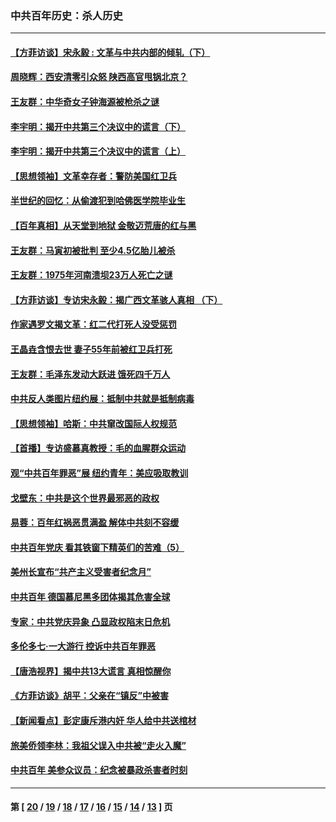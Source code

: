 ### 中共百年历史：杀人历史
---
#### [【方菲访谈】宋永毅 : 文革与中共内部的倾轧（下）](../../pages/nf1176106/n13486836.md?05040430) 
#### [周晓辉：西安清零引众怒 陕西高官甩锅北京？](../../pages/nf1176106/n13484627.md?05040430) 
#### [王友群：中华奇女子钟海源被枪杀之谜](../../pages/nf1176106/n13430555.md?05040430) 
#### [李宇明：揭开中共第三个决议中的谎言（下）](../../pages/nf1176106/n13389389.md?05040430) 
#### [李宇明：揭开中共第三个决议中的谎言（上）](../../pages/nf1176106/n13388697.md?05040430) 
#### [【思想领袖】文革幸存者：警防美国红卫兵](../../pages/nf1176106/n13339289.md?05040430) 
#### [半世纪的回忆：从偷渡犯到哈佛医学院毕业生](../../pages/nf1176106/n13345328.md?05040430) 
#### [【百年真相】从天堂到地狱 金敬迈荒唐的红与黑](../../pages/nf1176106/n13336995.md?05040430) 
#### [王友群：马寅初被批判 至少4.5亿胎儿被杀](../../pages/nf1176106/n13260313.md?05040430) 
#### [王友群：1975年河南溃坝23万人死亡之谜](../../pages/nf1176106/n13231576.md?05040430) 
#### [【方菲访谈】专访宋永毅：揭广西文革骇人真相 （下）](../../pages/nf1176106/n13209074.md?05040430) 
#### [作家遇罗文揭文革：红二代打死人没受惩罚](../../pages/nf1176106/n13205254.md?05040430) 
#### [王晶垚含恨去世 妻子55年前被红卫兵打死](../../pages/nf1176106/n13203590.md?05040430) 
#### [王友群：毛泽东发动大跃进 饿死四千万人](../../pages/nf1176106/n13177158.md?05040430) 
#### [中共反人类图片纽约展：抵制中共就是抵制病毒](../../pages/nf1176106/n13115371.md?05040430) 
#### [【思想领袖】哈斯：中共窜改国际人权规范](../../pages/nf1176106/n13053647.md?05040430) 
#### [【首播】专访盛慕真教授：毛的血腥群众运动](../../pages/nf1176106/n13091782.md?05040430) 
#### [观“中共百年罪恶”展 纽约青年：美应吸取教训](../../pages/nf1176106/n13085246.md?05040430) 
#### [戈壁东：中共是这个世界最邪恶的政权](../../pages/nf1176106/n13085641.md?05040430) 
#### [易蓉：百年红祸恶贯满盈 解体中共刻不容缓](../../pages/nf1176106/n13084455.md?05040430) 
#### [中共百年党庆 看其铁窗下精英们的苦难（5）](../../pages/nf1176106/n13076766.md?05040430) 
#### [美州长宣布“共产主义受害者纪念月”](../../pages/nf1176106/n13074024.md?05040430) 
#### [中共百年 德国慕尼黑多团体揭其危害全球](../../pages/nf1176106/n13068873.md?05040430) 
#### [专家：中共党庆异象 凸显政权陷末日危机](../../pages/nf1176106/n13067084.md?05040430) 
#### [多伦多七·一大游行 控诉中共百年罪恶](../../pages/nf1176106/n13062043.md?05040430) 
#### [【唐浩视界】揭中共13大谎言 真相惊醒你](../../pages/nf1176106/n13065208.md?05040430) 
#### [《方菲访谈》胡平：父亲在“镇反”中被害](../../pages/nf1176106/n13064114.md?05040430) 
#### [【新闻看点】彭定康斥港内奸 华人给中共送棺材](../../pages/nf1176106/n13064230.md?05040430) 
#### [旅美侨领李林：我祖父误入中共被“走火入魔”](../../pages/nf1176106/n13062777.md?05040430) 
#### [中共百年 美参众议员：纪念被暴政杀害者时刻](../../pages/nf1176106/n13063735.md?05040430) 

---
#### 第 [ [20](./20.md?05040430) / [19](./19.md?05040430) / [18](./18.md?05040430) / [17](./17.md?05040430) / [16](./16.md?05040430) / [15](./15.md?05040430) / [14](./14.md?05040430) / [13](./13.md?05040430) ] 页
